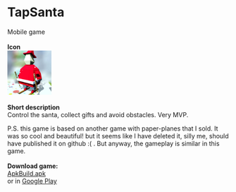# TapSanta
Mobile game <br ><br >
**Icon** <br >
<img src="Icon.jpg" width= "100">
<br ><br >
**Short description**<br >
Control the santa, collect gifts and avoid obstacles. Very MVP.

P.S. this game is based on another game with paper-planes that I sold. It was so cool and beautiful! but it seems like I have deleted it, silly me, should have published it on github :( . But anyway, the gameplay is similar in this game.
<br ><br >
**Download game:**<br >
[ApkBuild.apk](game.apk)<br >
or in [Google Play](https://play.google.com/store/apps/details?id=com.AndreyMelnikov.TapSanta)
